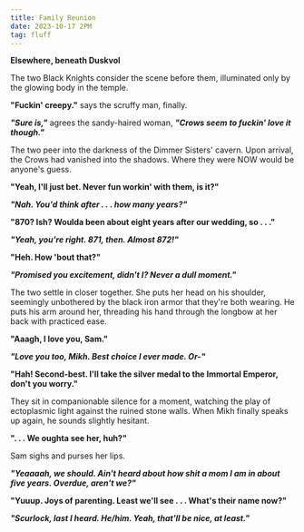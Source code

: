 ```yaml
---
title: Family Reunion
date: 2023-10-17 2PM
tag: fluff
---
```

**Elsewhere, beneath Duskvol**

The two Black Knights consider the scene before them, illuminated only by the glowing body in the temple.

**"Fuckin' creepy."** says the scruffy man, finally.

***"Sure is,"*** agrees the sandy-haired woman, ***"Crows seem to fuckin' love it though."***

The two peer into the darkness of the Dimmer Sisters' cavern. Upon arrival, the Crows had vanished into the shadows. Where they were NOW would be anyone's guess.

**"Yeah, I'll just bet. Never fun workin' with them, is it?"**

***"Nah. You'd think after . . . how many years?"***

**"870? Ish? Woulda been about eight years after our wedding, so . . ."**

***"Yeah, you're right. 871, then. Almost 872!"***

**"Heh. How 'bout that?"**

***"Promised you excitement, didn't I? Never a dull moment."***

The two settle in closer together. She puts her head on his shoulder, seemingly unbothered by the black iron armor that they're both wearing. He puts his arm around her, threading his hand through the longbow at her back with practiced ease.

**"Aaagh, I love you, Sam."**

***"Love you too, Mikh. Best choice I ever made. Or-"***

**"Hah! Second-best. I'll take the silver medal to the Immortal Emperor, don't you worry."**

They sit in companionable silence for a moment, watching the play of ectoplasmic light against the ruined stone walls. When Mikh finally speaks up again, he sounds slightly hesitant.

**". . . We oughta see her, huh?"**

Sam sighs and purses her lips.

***"Yeaaaah, we should. Ain't heard about how shit a mom I am in about five years. Overdue, aren't we?"***

**"Yuuup. Joys of parenting. Least we'll see . . . What's their name now?"**

***"Scurlock, last I heard. He/him. Yeah, that'll be nice, at least."***